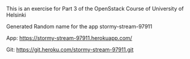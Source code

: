 This is an exercise for Part 3 of the OpenSstack Course of University of Helsinki

Generated Random name for the app
stormy-stream-97911

App:
https://stormy-stream-97911.herokuapp.com/

Git:
https://git.heroku.com/stormy-stream-97911.git